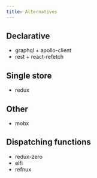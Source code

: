 ```yaml
---
title: Alternatives
---
```


## Declarative

* graphql + apollo-client
* rest + react-refetch

## Single store

* redux

## Other

* mobx

## Dispatching functions

* redux-zero
* elfi
* refnux
